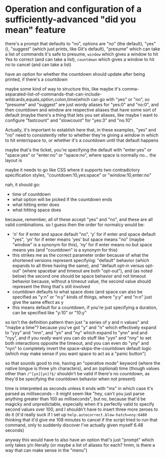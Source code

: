 # Operation and configuration of a sufficiently-advanced "did you mean" feature

there's a prompt that defaults to "no", options are "no" (the default), "yes" (), "suggest" (which just prints, like Git's default), "presume" which can take a list of commands it's safe to presume, `window` which gives a window to hit Yes to correct (and can take a list), `countdown` which gives a window to hit no to cancel (and can take a list)

have an option for whether the countdown should update after being printed, if there's a countdown

maybe some kind of way to structure this, like maybe it's comma-separated-list-of-commands-that-can-include-wildcards,equals,option,colon,time(which can go with "yes" or "no", so "presume" and "suggest" are just wordy aliases for "yes:0" and "no:0", and then countdown and window are respective aliases that have some sort of default (maybe there's a thing that lets you set aliases, like maybe I want to configure "fastcount" and "slowcount" for "yes:3" and "no:10"

Actually, it's important to establish here that, in these examples, "yes" and "no" need to consistently refer to whether they're giving a *window* in which to hit enter/space to, or whether it's a countdown until that default happens

maybe that's the ticket, you're specifying the default with "enter:yes" or "space:yes" or "enter:no" or "space:no", where space is normally no... the layout is

maybe it needs to go like CSS where it supports two contradictory specification styles, "countdown:10,yes:space" or "window:10,enter:no"

nah, it should go:

- time of countdown
- what option will be picked if the countdown ends
- what hitting enter does
- what hitting space does

because, remember, all of these accept "yes" and "no", and these are all valid combinations. so I guess then the order for normalcy would be:

- 'n' for if enter and space default "no", 'y' for if enter and space default "yes", 'yn' for if enter means 'yes' but space means "no" (maybe "window" is a synonym for this), 'ny' for if enter means no but space means yes (and "countdown" is a synonym for this)
- this strikes me as the correct parameter order because of what the shortened versions represent specifying: "default" behavior (which expands to all three having the same), and "default opt-in versus opt-out" (where spacebar and timeout are both "opt-out"), and (as noted below) the second one should be space behavior and not timeout behavior because, without a timeout value, the second value should represent the thing that's still involved
- countdown defaults to what space does (and space can also be specified as "y:n" or "n:y" kinds of things, where "y:y" and "n:n" just give the same effect as y
- this means default for a countdown, if you're just specifying a duration, can be specified like "y:10" or "10:y"

so isn't the definition pattern then just "a series of y and n values" and "maybe a time"? because you've got "y" and "n" which effectively expand to "yyy" and "nnn", and "yn" and "ny" which expand to "ynn" and and "nyy", and if you *really* want you can do stuff like "yyn" and "nny" to set both interactions opposite the timeout, and you can even do "yny" and "nyn" to completely invert the space-skips-the-countdown default logic (which may make sense if you want space to act as a "panic button")

so that sounds good to me, having an "operative mode" keyword (where the native tongue is three y/n characters), and an (optional) time (though values other than `/^[yn][yn]?$/` shouldn't be valid if there's no countdown, as they'd be specifying the countdown behavior when not present)

time is interpreted as seconds unless it ends with "ms" in which case it's parsed as milliseconds - it might seem like "hey, can't you just parse anything greater than 100 as milliseconds", but no, because that'd be magicky and unpredictable, especially when it's perfectly valid to specify second values over 100, and I shouldn't have to insert three more zeroes to do it (it'd really suck if I set up `help.autocorrect.blow-hatch=nny:6480` thinking that it'd give me 108 minutes to cancel if the script tried to run that command, only to suddenly discover I've actually given myself 6.48 seconds)

anyway this would have to also have an option that's just "prompt" which only takes y/n literally (or maybe a list of aliases for each? hmm, is there a way that can make sense in the "menu")
